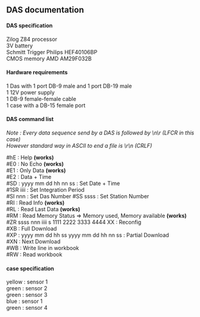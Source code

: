 ## DAS documentation


#### DAS specification

Zilog Z84 processor  
3V battery  
Schmitt Trigger Philips HEF40106BP  
CMOS memory AMD AM29F032B  

#### Hardware requirements
1 Das with 1 port DB-9 male and 1 port DB-19 male  
1 12V power supply  
1 DB-9 female-female cable  
1 case with a DB-15 female port   

#### DAS command list

*Note : Every data sequence send by a DAS is followed by \n\r (LFCR in this case)  
However standard way in ASCII to end a file is \r\n (CRLF)*  

  #hE : Help **(works)**  
  #E0 : No Echo  **(works)**  
  #E1 : Only Data **(works)**  
  #E2 : Data + Time  
  #SD : yyyy mm dd hh nn ss : Set Date + Time  
  #1SR iiii : Set Integration Period  
  #SI nnn : Set Das Number
  #SS ssss : Set Station Number  
  #RI : Read Info **(works)**  
  #RL : Read Last Data **(works)**  
  #RM : Read Memory Status => Memory used, Memory available **(works)**  
  #ZR ssss nnn iiii s 1111 2222 3333 4444 XX : Reconfig   
  #XB : Full Download  
  #XP : yyyy mm dd hh ss yyyy mm dd hh nn ss : Partial Download  
  #XN : Next Download  
  #WB : Write line in workbook  
  #RW : Read workbook  



#### case specification

yellow : sensor 1  
green : sensor 2  
green : sensor 3   
blue : sensor 1  
green : sensor 4  

